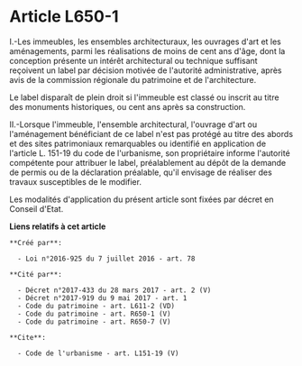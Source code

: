 # Article L650-1

I.-Les immeubles, les ensembles architecturaux, les ouvrages d'art et les aménagements, parmi les réalisations de moins de
cent ans d'âge, dont la conception présente un intérêt architectural ou technique suffisant reçoivent un label par décision
motivée de l'autorité administrative, après avis de la commission régionale du patrimoine et de l'architecture. 

Le label disparaît de plein droit si l'immeuble est classé ou inscrit au titre des monuments historiques, ou cent ans après
sa construction. 

II.-Lorsque l'immeuble, l'ensemble architectural, l'ouvrage d'art ou l'aménagement bénéficiant de ce label n'est pas protégé
au titre des abords et des sites patrimoniaux remarquables ou identifié en application de l'article L. 151-19 du code de
l'urbanisme, son propriétaire informe l'autorité compétente pour attribuer le label, préalablement au dépôt de la demande de
permis ou de la déclaration préalable, qu'il envisage de réaliser des travaux susceptibles de le modifier. 

Les modalités d'application du présent article sont fixées par décret en Conseil d'Etat.

**Liens relatifs à cet article**

	**Créé par**:

	  - Loi n°2016-925 du 7 juillet 2016 - art. 78

	**Cité par**:

	  - Décret n°2017-433 du 28 mars 2017 - art. 2 (V)
	  - Décret n°2017-919 du 9 mai 2017 - art. 1
	  - Code du patrimoine - art. L611-2 (VD)
	  - Code du patrimoine - art. R650-1 (V)
	  - Code du patrimoine - art. R650-7 (V)

	**Cite**:

	  - Code de l'urbanisme - art. L151-19 (V)
